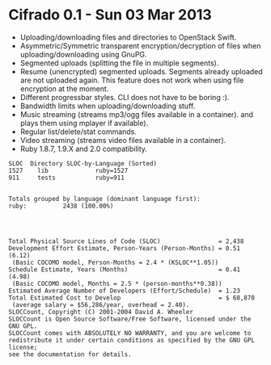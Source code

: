 # Cifrado 0.1 - Sun 03 Mar 2013

* Uploading/downloading files and directories to OpenStack Swift.
* Asymmetric/Symmetric transparent encryption/decryption of files
  when uploading/downloading using GnuPG.
* Segmented uploads (splitting the file in multiple segments).
* Resume (unencrypted) segmented uploads. Segments already uploaded
  are not uploaded again. This feature does not work when using
  file encryption at the moment.
* Different progressbar styles. CLI does not have to be boring :).
* Bandwidth limits when uploading/downloading stuff.
* Music streaming (streams mp3/ogg files available in a container).
  and plays them using mplayer if available).
* Regular list/delete/stat commands.
* Video streaming (streams video files available in a container).
* Ruby 1.8.7, 1.9.X and 2.0 compatibility.


```
SLOC  Directory SLOC-by-Language (Sorted)
1527    lib             ruby=1527
911     tests           ruby=911


Totals grouped by language (dominant language first):
ruby:          2438 (100.00%)




Total Physical Source Lines of Code (SLOC)                = 2,438
Development Effort Estimate, Person-Years (Person-Months) = 0.51 (6.12)
 (Basic COCOMO model, Person-Months = 2.4 * (KSLOC**1.05))
Schedule Estimate, Years (Months)                         = 0.41 (4.98)
 (Basic COCOMO model, Months = 2.5 * (person-months**0.38))
Estimated Average Number of Developers (Effort/Schedule)  = 1.23
Total Estimated Cost to Develop                           = $ 68,870
 (average salary = $56,286/year, overhead = 2.40).
SLOCCount, Copyright (C) 2001-2004 David A. Wheeler
SLOCCount is Open Source Software/Free Software, licensed under the GNU GPL.
SLOCCount comes with ABSOLUTELY NO WARRANTY, and you are welcome to
redistribute it under certain conditions as specified by the GNU GPL license;
see the documentation for details.

```
